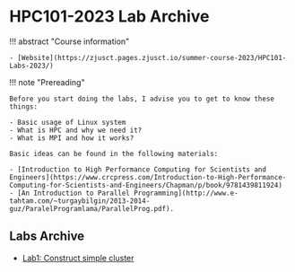 # HPC101-2023 Lab Archive

<!-- prettier-ignore-start -->
!!! abstract "Course information"
    
    - [Website](https://zjusct.pages.zjusct.io/summer-course-2023/HPC101-Labs-2023/)
<!-- prettier-ignore-end -->

<!-- prettier-ignore-start -->
!!! note "Prereading"
    
    Before you start doing the labs, I advise you to get to know these things:

    - Basic usage of Linux system
    - What is HPC and why we need it?
    - What is MPI and how it works?

    Basic ideas can be found in the following materials:
    
    - [Introduction to High Performance Computing for Scientists and Engineers](https://www.crcpress.com/Introduction-to-High-Performance-Computing-for-Scientists-and-Engineers/Chapman/p/book/9781439811924) 
    - [An Introduction to Parallel Programming](http://www.e-tahtam.com/~turgaybilgin/2013-2014-guz/ParalelProgramlama/ParallelProg.pdf).
<!-- prettier-ignore-end -->

## Labs Archive

- [Lab1: Construct simple cluster](lab1.md)